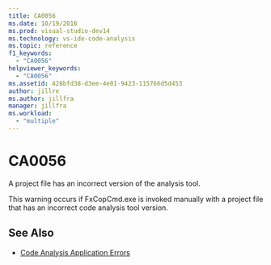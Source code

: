 ```yaml
---
title: CA0056
ms.date: 10/19/2016
ms.prod: visual-studio-dev14
ms.technology: vs-ide-code-analysis
ms.topic: reference
f1_keywords:
  - "CA0056"
helpviewer_keywords:
  - "CA0056"
ms.assetid: 428bfd38-d3ee-4e01-9423-115766d5d453
author: jillre
ms.author: jillfra
manager: jillfra
ms.workload:
  - "multiple"
---
```

# CA0056

A project file has an incorrect version of the analysis tool.

This warning occurs if FxCopCmd.exe is invoked manually with a project file that has an incorrect code analysis tool version.

## See Also

- [Code Analysis Application Errors](../code-quality/code-analysis-application-errors.md)
